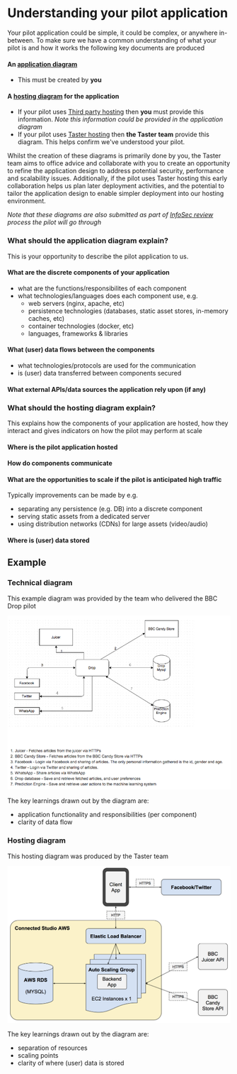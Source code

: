# Understanding your pilot application

Your pilot application could be simple, it could be complex, or anywhere in-between. To make sure we have a common understanding of what your pilot is and how it works the following key documents are produced

#### An [application diagram](#what-should-the-application-diagram-explain)
- This must be created by **you**

#### A [hosting diagram](#what-should-the-hosting-diagram-explain) for the application
- If your pilot uses [Third party hosting](hosting.md#third-party-hosted) then **you** must provide this information. *Note this information could be provided in the application diagram*
- If your pilot uses [Taster hosting](hosting.md#taster-hosted) then **the Taster team** provide this diagram. This helps confirm we've understood your pilot. 

Whilst the creation of these diagrams is primarily done by you, the Taster team aims to office advice and collaborate with you to create an opportunity to refine the application design to address potential security, performance and scalability issues.
Additionally, if the pilot uses Taster hosting this early collaboration helps us plan later deployment activities, and the potential to tailor the application design to enable simpler deployment into our hosting environment. 

*Note that these diagrams are also submitted as part of [InfoSec review](information-security.md) process the pilot will go through*

### What should the application diagram explain?

This is your opportunity to describe the pilot application to us.

#### What are the discrete components of your application
- what are the functions/responsibilites of each component
- what technologies/languages does each component use, e.g.
  - web servers (nginx, apache, etc)
  - persistence technologies (databases, static asset stores, in-memory caches, etc)
  - container technologies (docker, etc)
  - languages, frameworks & libraries

#### What (user) data flows between the components
- what technologies/protocols are used for the communication
- is (user) data transferred between components secured
 
#### What external APIs/data sources the application rely upon (if any)

### What should the hosting diagram explain?

This explains how the components of your application are hosted, how they interact and gives indicators on how the pilot may perform at scale

#### Where is the pilot application hosted

#### How do components communicate

#### What are the opportunities to scale if the pilot is anticipated high traffic 
Typically improvements can be made by e.g.
- separating any persistence (e.g. DB) into a discrete component
- serving static assets from a dedicated server
- using distribution networks (CDNs) for large assets (video/audio)
    
#### Where is (user) data stored

## Example

### Technical diagram

This example diagram was provided by the team who delivered the BBC Drop pilot
  
<img src="./images/drop-application.png" alt="BBC Drop application diagram" width="650" >

The key learnings drawn out by the diagram are:
- application functionality and responsibilities (per component) 
- clarity of data flow

### Hosting diagram

This hosting diagram was produced by the Taster team
 
<img src="./images/drop-hosting.png" alt="BBC Drop hosting diagram" width="650" >

The key learnings drawn out by the diagram are:
- separation of resources
- scaling points
- clarity of where (user) data is stored
